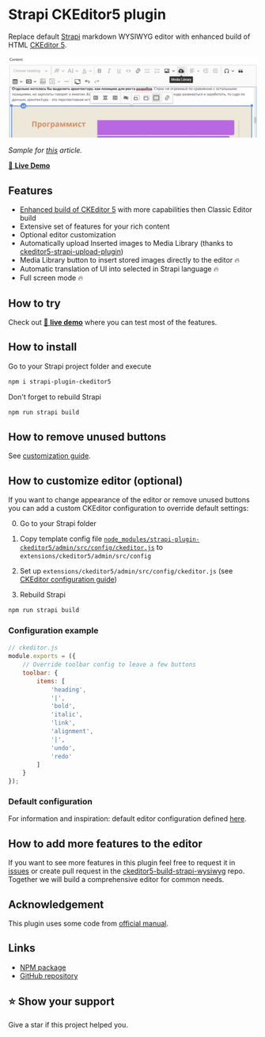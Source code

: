 # Strapi CKEditor5 plugin

Replace default [Strapi](https://github.com/strapi/strapi) markdown WYSIWYG editor with enhanced build of HTML [CKEditor 5](https://github.com/ckeditor/ckeditor5).

![strapi-plugin-ckeditor5](sample/strapi-plugin-ckeditor5.png)

*Sample for [this](https://faryaros.com/articles/it2021) article.*

[👀 **Live Demo**](https://roslovets-inc.github.io/ckeditor5-build-strapi-wysiwyg/sample.html)


## Features

- [Enhanced build of CKEditor 5](https://github.com/Roslovets-Inc/ckeditor5-build-strapi-wysiwyg) with more capabilities then Classic Editor build
- Extensive set of features for your rich content
- Optional editor customization
- Automatically upload Inserted images to Media Library (thanks to [ckeditor5-strapi-upload-plugin](https://github.com/gtomato/ckeditor5-strapi-upload-plugin))
- Media Library button to insert stored images directly to the editor 🔥
- Automatic translation of UI into selected in Strapi language 🔥
- Full screen mode 🔥


## How to try

Check out [👀 **live demo**](https://roslovets-inc.github.io/ckeditor5-build-strapi-wysiwyg/sample.html) where you can test most of the features.


## How to install

Go to your Strapi project folder and execute

```bash
npm i strapi-plugin-ckeditor5
```

Don't forget to rebuild Strapi

```bash
npm run strapi build
```

## How to remove unused buttons

See [customization guide](#how-to-customize-editor-optional).


## How to customize editor (optional)

If you want to change appearance of the editor or remove unused buttons you can add a custom CKEditor configuration to override default settings:

0. Go to your Strapi folder

1. Copy template config file [`node_modules/strapi-plugin-ckeditor5/admin/src/config/ckeditor.js`](admin/src/config/ckeditor.js) to `extensions/ckeditor5/admin/src/config`

2. Set up `extensions/ckeditor5/admin/src/config/ckeditor.js` (see [CKEditor configuration guide](https://ckeditor.com/docs/ckeditor5/latest/builds/guides/integration/configuration.html))

3. Rebuild Strapi

```bash
npm run strapi build
```

### Configuration example

```js
// ckeditor.js
module.exports = ({
	// Override toolbar config to leave a few buttons
    toolbar: {
		items: [
			'heading',
			'|',
			'bold',
			'italic',
			'link',
			'alignment',
			'|',
			'undo',
			'redo'
		]
	}
});
```

### Default configuration

For information and inspiration: default editor configuration defined [here](https://github.com/Roslovets-Inc/ckeditor5-build-strapi-wysiwyg/blob/e259d72cfc611a0f03aaa7686865412f421fc49c/src/ckeditor.js#L78).


## How to add more features to the editor
If you want to see more features in this plugin feel free to request it in [issues](https://github.com/Roslovets-Inc/strapi-plugin-ckeditor5/issues) or create pull request in the [ckeditor5-build-strapi-wysiwyg](https://github.com/Roslovets-Inc/ckeditor5-build-strapi-wysiwyg) repo. Together we will build a comprehensive editor for common needs.


## Acknowledgement

This plugin uses some code from [official manual](https://strapi.io/documentation/developer-docs/latest/guides/registering-a-field-in-admin.html).


## Links

- [NPM package](https://www.npmjs.com/package/strapi-plugin-ckeditor5)
- [GitHub repository](https://github.com/Roslovets-Inc/strapi-plugin-ckeditor5)


## ⭐️ Show your support

Give a star if this project helped you.
